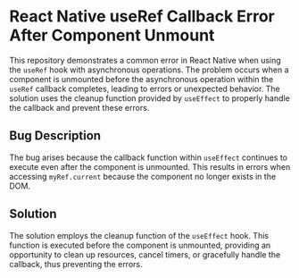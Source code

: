 # React Native useRef Callback Error After Component Unmount

This repository demonstrates a common error in React Native when using the `useRef` hook with asynchronous operations. The problem occurs when a component is unmounted before the asynchronous operation within the `useRef` callback completes, leading to errors or unexpected behavior. The solution uses the cleanup function provided by `useEffect` to properly handle the callback and prevent these errors.

## Bug Description

The bug arises because the callback function within `useEffect` continues to execute even after the component is unmounted. This results in errors when accessing `myRef.current` because the component no longer exists in the DOM.

## Solution

The solution employs the cleanup function of the `useEffect` hook. This function is executed before the component is unmounted, providing an opportunity to clean up resources, cancel timers, or gracefully handle the callback, thus preventing the errors.